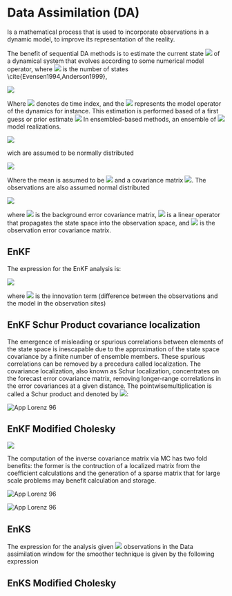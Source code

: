 # Data Assimilation (DA) 

Is a mathematical process that is used to incorporate observations in a dynamic model, to improve its representation of the reality.


The benefit of sequential DA methods is to estimate the current state <img src="https://render.githubusercontent.com/render/math?math=\mathbf{x}^* \in\Re^{n\times 1}"> of a dynamical system that evolves according to some numerical model operator, where <img src="https://render.githubusercontent.com/render/math?math=n"> is the number of states \cite{Evensen1994,Anderson1999},


   <img src="https://render.githubusercontent.com/render/math?math=\mathbf{x}^*_{k}=\mathcal{M}_{(k-1) \rightarrow k}( \mathbf{x}^{*}_{(k-1)})">


Where  <img src="https://render.githubusercontent.com/render/math?math=k"> denotes de time index, and the  <img src="https://render.githubusercontent.com/render/math?math=\mathcal{M}"> represents the model operator of the dynamics for instance. This estimation is performed based of a first guess or prior estimate  <img src="https://render.githubusercontent.com/render/math?math=x^b \in \Re^{n\times 1}$ of $\mathbf{x}^*">
In ensembled-based methods, an ensemble of <img src="https://render.githubusercontent.com/render/math?math=N"> model realizations.


  <img src="https://render.githubusercontent.com/render/math?math=\mathbf{X}_k^b=[\mathbf{x}_k^{b[1]},\mathbf{x}_k^{b[2]},..,\mathbf{x}_k^{b[N]}] \in \mathbb{R}^{n\times N}">
  

wich are assumed to be normally distributed


  <img src="https://render.githubusercontent.com/render/math?math=x \sim \mathcal{N}(x^b,B)">

Where the mean is assumed to be <img src="https://render.githubusercontent.com/render/math?math=x^b">
and a covariance matrix <img src="https://render.githubusercontent.com/render/math?math=B \in \Re^{n\times n}">. The observations are also assumed normal distributed 

<img src="https://render.githubusercontent.com/render/math?math=y \sim \mathcal{N}\left(H\cdot x^*,R\right)">

where  <img src="https://render.githubusercontent.com/render/math?math=B \in \Re^{n\times n}"> is the background error covariance matrix,  <img src="https://render.githubusercontent.com/render/math?math=H \in \Re^{m\times n}"> is a linear operator that propagates the state space into the observation space, and  <img src="https://render.githubusercontent.com/render/math?math=R \in \Re^{m\times m}"> is the observation error covariance matrix. 


## EnKF

The expression for the EnKF analysis is:

<img src="https://render.githubusercontent.com/render/math?math=\mathbf{x}^a=\mathbf{x}^b%2B\sum_{k=1}^s[\mathbf{B}_{0,k}^{-1}%2B\mathbf{H}_{k}^{T}\mathbf{R_k}^{-1}\mathbf{H}_{k}]^{-1}\mathbf{H}^{T}_{k}\mathbf{R_k}\mathbf{d}_{k}">

where  <img src="https://render.githubusercontent.com/render/math?math=\mathbf{d}"> is the innovation term (difference between the observations and the model in the observation sites)

## EnKF Schur Product covariance localization

The emergence of misleading or spurious correlations between elements of the state space is inescapable due to the approximation of the state space covariance by a finite number of ensemble members. These spurious correlations can be removed by a precedura called localization. The covariance localization, also known as Schur localization, concentrates on the forecast error covariance matrix, removing longer-range correlations in the error covariances at a given distance. The pointwisemultiplication is called a Schur product and denoted by <img src="https://render.githubusercontent.com/render/math?math=\circ">:


![App Lorenz 96](https://github.com/ayarceb/Data-Assimilation-interactive-tool/blob/main/Localization.png)

## EnKF Modified Cholesky


<img src="https://render.githubusercontent.com/render/math?math=\mathbf{x}^a=\mathbf{x}^b%2B\sum_{k=1}^s[\mathbf{B}_{0,k}^{-1}%2B\mathbf{H}_{k}^{T}\mathbf{R_k}^{-1}\mathbf{H}_{k}]^{-1}\mathbf{H}^{T}_{k}\mathbf{R_k}\mathbf{d}_{k}">


The computation of the inverse covariance matrix via MC has two fold benefits: the former is the contruction of a localized matrix from the coefficient calculations and the generation of a sparse matrix that for large scale problems may benefit calculation and storage.

![App Lorenz 96](https://github.com/ayarceb/Data-Assimilation-interactive-tool/blob/main/Cholesky_Dalo96.png)

![App Lorenz 96](https://github.com/ayarceb/Data-Assimilation-interactive-tool/blob/main/Cholesky_Dalo96_2.png)







## EnKS

The expression for the analysis given <img src="https://render.githubusercontent.com/render/math?math=n">  observations in the Data assimilation window for the smoother technique is given by the following expression



## EnKS Modified Cholesky


